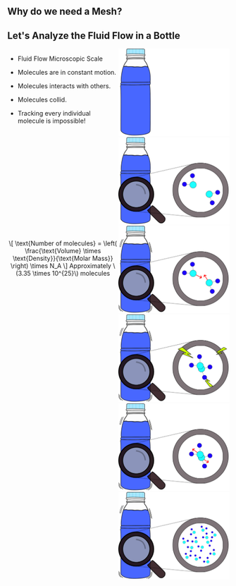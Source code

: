<style>

#left {
  left:-8.33%;
  text-align: left;
  float: left;
  width:50%;
  z-index:-10;
}

#right {
  left:31.25%;
  top: 75px;
  float: right;
  text-align: right;
  z-index:-10;
  width:50%;
}
#fs-size {
  font-size:2px;
}

</style>
## Why do we need a Mesh?


## Let's Analyze the Fluid Flow in a Bottle
<div id ="left" >

- Fluid Flow Microscopic Scale
<!-- .element: class="fragment" data-fragment-index="0"-->
- Molecules are in constant motion.
<!-- .element: class="fragment" data-fragment-index="1"-->
- Molecules interacts with others.
<!-- .element: class="fragment" data-fragment-index="2"-->
- Molecules collid.
<!-- .element: class="fragment" data-fragment-index="2"-->
- Tracking every individual molecule is impossible!
<!-- .element: class="fragment" data-fragment-index="3"-->
</div>

<div id ="right">
  <div class="r-stack">
      <img
      class="fragment fade-out"
      data-fragment-index="0"
      src="assets/water_bottle.png"
    />
    <img
      class="fragment current-visible"
      data-fragment-index="0"
      src="assets/water_bottle_zoom_particles_init.png"
    /> 
    <img
      class="fragment current-visible"
      data-fragment-index="1"
      src="assets/water_bottle_zoom_particles_init_shake.png"
    /> 
    <img
      class="fragment current-visible" 
      data-fragment-index="2"
      src="assets/water_bottle_zoom_particles_crash.png"
    />
    <img
      class="fragment current-visible"
      data-fragment-index="3"
      src="assets/water_bottle_zoom_particles_new.png"
    />
    <img
      class="fragment"
      data-fragment-index="4"
      src="assets/water_bottle_zoom_particles_many.png"
    />
  </div>
</div>

<div style="margin-top:450px; text-align: center;">
  <p style="font-size: 1em;">
    \[
    \text{Number of molecules} = \left( \frac{\text{Volume} \times \text{Density}}{\text{Molar Mass}} \right) \times N_A
    \]
    Approximately \(3.35 \times 10^{25}\) molecules
    <!-- .element: class="fragment" data-fragment-index="3"-->
  </p>
</div>

